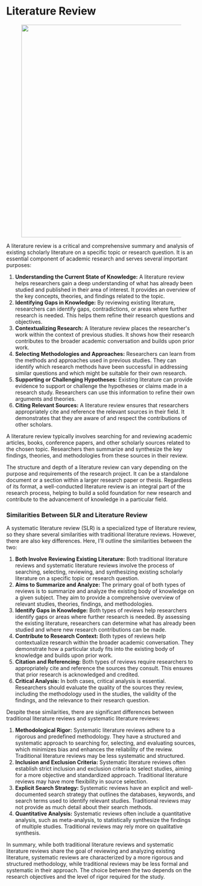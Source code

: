# Literature Review

<figure><img src="https://www.lib.sfu.ca/system/files/37302/Community-Lit-Reviews-Graphic.png" alt="" width="563"><figcaption></figcaption></figure>

A literature review is a critical and comprehensive summary and analysis of existing scholarly literature on a specific topic or research question. It is an essential component of academic research and serves several important purposes:

1. **Understanding the Current State of Knowledge:** A literature review helps researchers gain a deep understanding of what has already been studied and published in their area of interest. It provides an overview of the key concepts, theories, and findings related to the topic.
2. **Identifying Gaps in Knowledge:** By reviewing existing literature, researchers can identify gaps, contradictions, or areas where further research is needed. This helps them refine their research questions and objectives.
3. **Contextualizing Research:** A literature review places the researcher's work within the context of previous studies. It shows how their research contributes to the broader academic conversation and builds upon prior work.
4. **Selecting Methodologies and Approaches:** Researchers can learn from the methods and approaches used in previous studies. They can identify which research methods have been successful in addressing similar questions and which might be suitable for their own research.
5. **Supporting or Challenging Hypotheses:** Existing literature can provide evidence to support or challenge the hypotheses or claims made in a research study. Researchers can use this information to refine their own arguments and theories.
6. **Citing Relevant Sources:** A literature review ensures that researchers appropriately cite and reference the relevant sources in their field. It demonstrates that they are aware of and respect the contributions of other scholars.

A literature review typically involves searching for and reviewing academic articles, books, conference papers, and other scholarly sources related to the chosen topic. Researchers then summarize and synthesize the key findings, theories, and methodologies from these sources in their review.

The structure and depth of a literature review can vary depending on the purpose and requirements of the research project. It can be a standalone document or a section within a larger research paper or thesis. Regardless of its format, a well-conducted literature review is an integral part of the research process, helping to build a solid foundation for new research and contribute to the advancement of knowledge in a particular field.

### Similarities Between SLR and Literature Review

A systematic literature review (SLR) is a specialized type of literature review, so they share several similarities with traditional literature reviews. However, there are also key differences. Here, I'll outline the similarities between the two:

1. **Both Involve Reviewing Existing Literature:** Both traditional literature reviews and systematic literature reviews involve the process of searching, selecting, reviewing, and synthesizing existing scholarly literature on a specific topic or research question.
2. **Aims to Summarize and Analyze:** The primary goal of both types of reviews is to summarize and analyze the existing body of knowledge on a given subject. They aim to provide a comprehensive overview of relevant studies, theories, findings, and methodologies.
3. **Identify Gaps in Knowledge:** Both types of reviews help researchers identify gaps or areas where further research is needed. By assessing the existing literature, researchers can determine what has already been studied and where new research contributions can be made.
4. **Contribute to Research Context:** Both types of reviews help contextualize research within the broader academic conversation. They demonstrate how a particular study fits into the existing body of knowledge and builds upon prior work.
5. **Citation and Referencing:** Both types of reviews require researchers to appropriately cite and reference the sources they consult. This ensures that prior research is acknowledged and credited.
6. **Critical Analysis:** In both cases, critical analysis is essential. Researchers should evaluate the quality of the sources they review, including the methodology used in the studies, the validity of the findings, and the relevance to their research question.

Despite these similarities, there are significant differences between traditional literature reviews and systematic literature reviews:

1. **Methodological Rigor:** Systematic literature reviews adhere to a rigorous and predefined methodology. They have a structured and systematic approach to searching for, selecting, and evaluating sources, which minimizes bias and enhances the reliability of the review. Traditional literature reviews may be less systematic and structured.
2. **Inclusion and Exclusion Criteria:** Systematic literature reviews often establish strict inclusion and exclusion criteria to select studies, aiming for a more objective and standardized approach. Traditional literature reviews may have more flexibility in source selection.
3. **Explicit Search Strategy:** Systematic reviews have an explicit and well-documented search strategy that outlines the databases, keywords, and search terms used to identify relevant studies. Traditional reviews may not provide as much detail about their search methods.
4. **Quantitative Analysis:** Systematic reviews often include a quantitative analysis, such as meta-analysis, to statistically synthesize the findings of multiple studies. Traditional reviews may rely more on qualitative synthesis.

In summary, while both traditional literature reviews and systematic literature reviews share the goal of reviewing and analyzing existing literature, systematic reviews are characterized by a more rigorous and structured methodology, while traditional reviews may be less formal and systematic in their approach. The choice between the two depends on the research objectives and the level of rigor required for the study.
